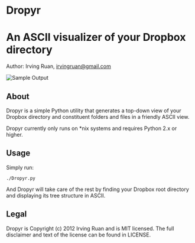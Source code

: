 Dropyr
=========================================

An ASCII visualizer of your Dropbox directory
=========================================

Author: Irving Ruan, [irvingruan@gmail.com](mailto:irvingruan@gmail.com)

![Sample Output](http://i.imgur.com/NRPgM.png)

About
-----

Dropyr is a simple Python utility that generates a top-down view of your Dropbox directory and constituent folders and files in a friendly ASCII view.

Dropyr currently only runs on *nix systems and requires Python 2.x or higher.

Usage
-----

Simply run:

`./Dropyr.py`

And Dropyr will take care of the rest by finding your Dropbox root directory and displaying its tree structure in ASCII.

Legal
-----

Dropyr is Copyright (c) 2012 Irving Ruan and is MIT licensed. The full disclaimer and text of the license can be found in LICENSE.